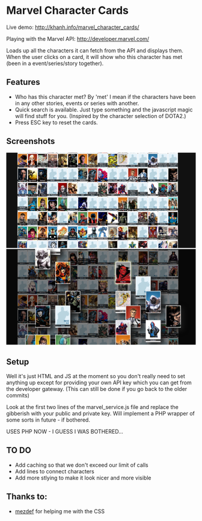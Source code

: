 Marvel Character Cards
===========

Live demo: http://khanh.info/marvel_character_cards/

Playing with the Marvel API: http://developer.marvel.com/

Loads up all the characters it can fetch from the API and displays them. When the user clicks on a card, it will show who this character has met (been in a event/series/story together).

## Features

- Who has this character met? By 'met' I mean if the characters have been in any other stories, events or series with another.
- Quick search is available. Just type something and the javascript magic will find stuff for you. (Inspired by the character selection of DOTA2.)
- Press ESC key to reset the cards.

## Screenshots

![alt tag](screenshots/1.png)
![alt tag](screenshots/2.png)

## Setup

Well it's just HTML and JS at the moment so you don't really need to set anything up except for providing your own API key which you can get from the developer gateway. (This can still be done if you go back to the older commits)

Look at the first two lines of the marvel_service.js file and replace the gibberish with your public and private key. Will implement a PHP wrapper of some sorts in future - if bothered.

USES PHP NOW - I GUESS I WAS BOTHERED...

## TO DO

- Add caching so that we don't exceed our limit of calls
- Add lines to connect characters
- Add more stlying to make it look nicer and more visible

## Thanks to:
- [mezdef](https://github.com/mezdef) for helping me with the CSS
  
  
